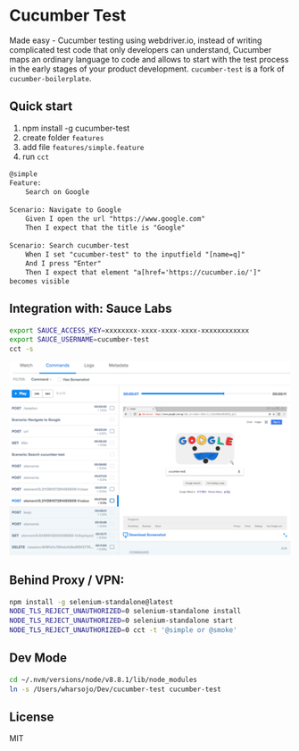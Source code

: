 # Cucumber Test

Made easy - Cucumber testing using webdriver.io, instead of writing complicated
test code that only developers can understand, Cucumber maps an ordinary
language to code and allows to start with the test process in the early stages
of your product development. `cucumber-test` is a fork of
`cucumber-boilerplate`.

## Quick start

1. npm install -g cucumber-test
2. create folder `features`
3. add file `features/simple.feature`
4. run `cct`

```cucumber
@simple
Feature:
    Search on Google

Scenario: Navigate to Google
    Given I open the url "https://www.google.com"
    Then I expect that the title is "Google"

Scenario: Search cucumber-test
    When I set "cucumber-test" to the inputfield "[name=q]"
    And I press "Enter"
    Then I expect that element "a[href='https://cucumber.io/']" becomes visible
```

## Integration with: Sauce Labs

```bash
export SAUCE_ACCESS_KEY=xxxxxxxx-xxxx-xxxx-xxxx-xxxxxxxxxxxx
export SAUCE_USERNAME=cucumber-test
cct -s
```

![alt #D Saucelabs](docs/saucelabs.png)

## Behind Proxy / VPN:

```bash
npm install -g selenium-standalone@latest
NODE_TLS_REJECT_UNAUTHORIZED=0 selenium-standalone install
NODE_TLS_REJECT_UNAUTHORIZED=0 selenium-standalone start
NODE_TLS_REJECT_UNAUTHORIZED=0 cct -t '@simple or @smoke'
```

## Dev Mode

```bash
cd ~/.nvm/versions/node/v8.8.1/lib/node_modules
ln -s /Users/wharsojo/Dev/cucumber-test cucumber-test
```

## License

MIT
